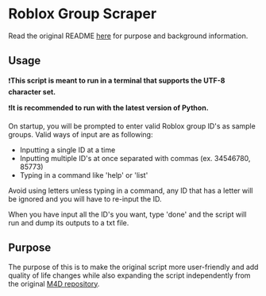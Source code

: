 # Roblox Group Scraper

Read the original README [here](https://github.com/Moderation4Dummies/ERP-Scraper/blob/main/README.md) for purpose and background information.

## Usage

❗**This script is meant to run in a terminal that supports the UTF-8 character set.**

❗**It is recommended to run with the latest version of Python.**  
  
On startup, you will be prompted to enter valid Roblox group ID's as sample groups. Valid ways of input are as following:

* Inputting a single ID at a time
* Inputting multiple ID's at once separated with commas (ex. 34546780, 85773)
* Typing in a command like 'help' or 'list'  

Avoid using letters unless typing in a command, any ID that has a letter will be ignored and you will have to re-input the ID.

When you have input all the ID's you want, type 'done' and the script will run and dump its outputs to a txt file.

## Purpose

The purpose of this is to make the original script more user-friendly and add quality of life changes while also expanding the script independently from the original [M4D repository](https://github.com/Moderation4Dummies/ERP-Scraper).
